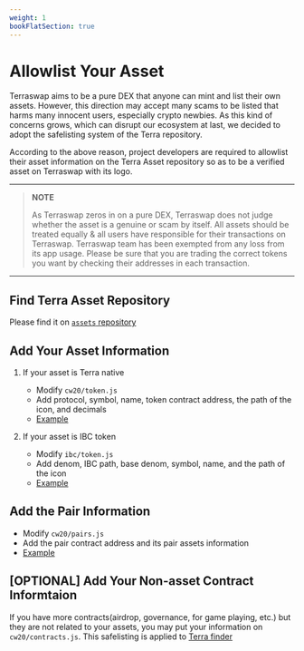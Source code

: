 ```yaml
---
weight: 1
bookFlatSection: true
---
```


# Allowlist Your Asset

Terraswap aims to be a pure DEX that anyone can mint and list their own assets. However, this direction may accept many scams to be listed that harms many innocent users, especially crypto newbies. As this kind of concerns grows, which can disrupt our ecosystem at last, we decided to adopt the safelisting system of the Terra repository.

According to the above reason, project developers are required to allowlist their asset information on the Terra Asset repository so as to be a verified asset on Terraswap with its logo.

---
> **NOTE**
>
> As Terraswap zeros in on a pure DEX, Terraswap does not judge whether the asset is a genuine or scam by itself. All assets should be treated equally & all users have responsible for their transactions on Terraswap. Terraswap team has been exempted from any loss from its app usage. Please be sure that you are trading the correct tokens you want by checking their addresses in each transaction.
---

## Find Terra Asset Repository

Please find it on [`assets` repository](https://github.com/terra-money/assets)

## Add Your Asset Information

1. If your asset is Terra native
    - Modify `cw20/token.js`
    - Add protocol, symbol, name, token contract address, the path of the icon, and decimals
    - [Example](https://github.com/terra-money/assets/blob/master/cw20/tokens.js)

1. If your asset is IBC token
    - Modify `ibc/token.js`
    - Add denom, IBC path, base denom, symbol, name, and the path of the icon
    - [Example](https://github.com/terra-money/assets/blob/master/ibc/tokens.js)

## Add the Pair Information

- Modify `cw20/pairs.js`
- Add the pair contract address and its pair assets information
- [Example](https://github.com/terra-money/assets/pull/74/files)

## [OPTIONAL] Add Your Non-asset Contract Informtaion

If you have more contracts(airdrop, governance, for game playing, etc.) but they are not related to your assets, you may put your information on `cw20/contracts.js`. This safelisting is applied to [Terra finder](https://finder.terra.money/)
